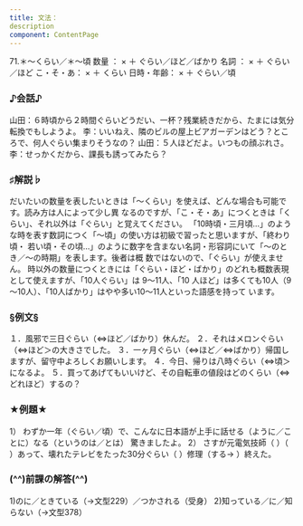 ```yaml
---
title: 文法：
description
component: ContentPage
---
```



71.＊～くらい／＊～頃
数量 ： × ＋ ぐらい／ほど／ばかり 名詞 ： × ＋ ぐらい／ほど こ・そ・あ： × ＋ くらい 日時・年齢： × ＋ ぐらい／頃
### ♪会話♪
山田：６時頃から２時間ぐらいどうだい、一杯？残業続きだから、たまには気分転換でもしようよ。
李：いいねえ、隣のビルの屋上ビアガーデンはどう？ところで、何人ぐらい集まりそうなの？
山田：５人ほどだよ。いつもの顔ぶれさ。
李：せっかくだから、課長も誘ってみたら？
### ♯解説♭
だいたいの数量を表したいときは「～くらい」を使えば、どんな場合も可能です。読み方は人によって少し異 なるのですが、「こ・そ・あ」につくときは「くらい」、それ以外は「ぐらい」と覚えてください。
「10時頃・三月頃…」のような時を表す数詞につく「～頃」の使い方は初級で習ったと思いますが、「終わり頃・ 若い頃・その頃…」のように数字を含まない名詞・形容詞にいて「～のとき／～の時期」を表します。後者は概 数ではないので、「ぐらい」が使えません。
時以外の数量につくときには「ぐらい・ほど・ばかり」のどれも概数表現として使えますが、「10人ぐらい」は
9～11人、「10 人ほど」は多くても10人（9～10人）、「10人ばかり」はやや多い10～11人といった語感を持って います。
### §例文§
１．風邪で三日ぐらい（⇔ほど／ばかり）休んだ。
２．それはメロンぐらい（⇔ほど＞の大きさでした。
３．一ヶ月ぐらい（⇔ほど／⇔ばかり）帰国しますが、留守中よろしくお願いします。
４．今日、帰りは八時ぐらい（⇔頃＞になるよ。
５．買ってあげてもいいけど、その自転車の値段はどのくらい（⇔どれほど）するの？
### ★例題★
1） わずか一年（ぐらい／頃）で、こんなに日本語が上手に話せる（ように／ことに）なる（というのは／とは） 驚きましたよ。
2） さすが元電気技師（ ）（ ）あって、壊れたテレビをたった30分ぐらい（ ）修理（する→ ）終えた。
### (^^)前課の解答(^^)
1)のに／ときている（→文型229）／つかされる（受身）
2)知っている／に／知らない（→文型378）

